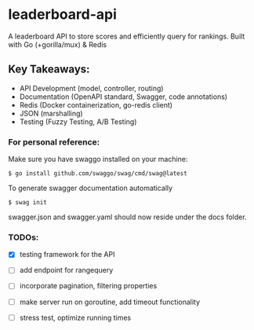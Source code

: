 # leaderboard-api
A leaderboard API to store scores and efficiently query for rankings. Built with Go (+gorilla/mux) &amp; Redis 


## Key Takeaways:
- API Development (model, controller, routing)
- Documentation (OpenAPI standard, Swagger, code annotations)
- Redis (Docker containerization, go-redis client)
- JSON (marshalling)
- Testing (Fuzzy Testing, A/B Testing)

### For personal reference:
Make sure you have swaggo installed on your machine:

`$ go install github.com/swaggo/swag/cmd/swag@latest`

To generate swagger documentation automatically 

`$ swag init`
 
swagger.json and swagger.yaml should now reside under the docs folder.


### TODOs:
- [X] testing framework for the API
- [ ] add endpoint for rangequery
- [ ] incorporate pagination, filtering properties
- [ ] make server run on goroutine, add timeout functionality
- [ ] stress test, optimize running times


